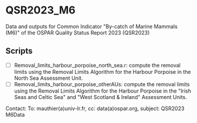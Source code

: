# QSR2023_M6

Data and outputs for Common Indicator "By-catch of Marine Mammals (M6)" of the OSPAR Quality Status Report 2023 (QSR2023)

## Scripts

- [ ] Removal_limits_harbour_porpoise_north_sea.r: compute the removal limits using the Removal Limits Algorithm for the Harbour Porpoise in the North Sea Assessment Unit.
- [ ] Removal_limits_harbour_porpoise_otherAUs: compute the removal limits using the Removal Limits Algorithm for the Harbour Porpoise in the "Irish Seas and Celtic Sea" and "West Scotland & Ireland" Assessment Units.

Contact: To: mauthier(a)univ-lr.fr, cc: data(a)ospar.org, subject: QSR2023 M6Data
